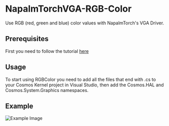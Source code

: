 # NapalmTorchVGA-RGB-Color
Use RGB (red, green and blue) color values with NapalmTorch's VGA Driver.

## Prerequisites
First you need to follow the tutorial [here](https://github.com/napalmtorch/CosmosVGA)

## Usage
To start using RGBColor you need to add all the files that end with .cs to your Cosmos Kernel project in Visual Studio, then add the Cosmos.HAL and Cosmos.System.Graphics namespaces. 

## Example
![Example Image](https://media.discordapp.net/attachments/542181838852980767/832984280896241674/unknown.png)
